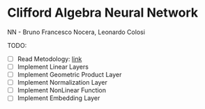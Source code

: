 # Clifford Algebra Neural Network
NN - Bruno Francesco Nocera, Leonardo Colosi


TODO:

- [ ] Read Metodology: [link](https://arxiv.org/pdf/2305.11141)
- [ ] Implement Linear Layers
- [ ] Implement Geometric Product Layer
- [ ] Implement Normalization Layer
- [ ] Implement NonLinear Function
- [ ] Implement Embedding Layer